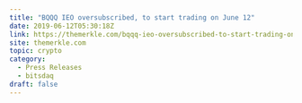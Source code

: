 ```yaml
---
title: "BQQQ IEO oversubscribed, to start trading on June 12"
date: 2019-06-12T05:30:18Z
link: https://themerkle.com/bqqq-ieo-oversubscribed-to-start-trading-on-june-12/?utm_medium=RSS&utm_source=hune
site: themerkle.com
topic: crypto
category:
  - Press Releases
  - bitsdaq
draft: false
---
```

